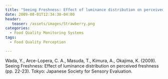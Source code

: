 ```yaml
---
title: "Seeing Freshness: Effect of luminance distribution on perceived freshness"
date: 2009-08-01T12:34:30-04:00
header:
   teaser: /assets/images/Strawberry.png
categories:
  - Food Quality Monitoring Systems
tags:
  - Food Quality Perception

---
```



Wada, Y., Arce-Lopera, C. A., Masuda, T., Kimura, A., Okajima, K. (2009). 
Seeing Freshness: Effect of luminance distribution on perceived freshness (pp. 22-23). 
Tokyo: Japanese Society for Sensory Evaluation.